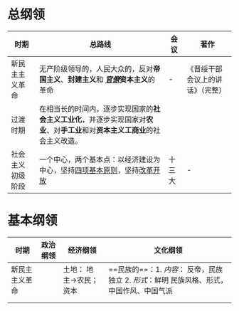 # 总纲领
| 时期             | 总路线                                                                                                                                                         | 会议   | 著作                             |
| ---------------- | -------------------------------------------------------------------------------------------------------------------------------------------------------------- | ------ | -------------------------------- |
| 新民主主义革命   | 无产阶级领导的，人民大众的，反对**帝国主义**、**封建主义**和 **<u>*官僚*</u>资本主义**的革命                                                                   | -      | 《晋绥干部会议上的讲话》（完整） |
| 过渡时期         | 在相当长的时间内，逐步实现国家的**社会主义工业化**，并逐步实现国家对**农业**、对**手工业**和对**资本主义工商业**的社会主义改造。                               |        |                                  |
| 社会主义初级阶段 | 一个中心，两个基本点：以经济建设为中心，坚持[四项基本原则](https://zh.wikipedia.org/wiki/四项基本原则)，坚持[改革开放](https://zh.wikipedia.org/wiki/改革开放) | 十三大 | -                                |

# 基本纲领

| 时期           | 政治纲领 | 经济纲领                | 文化纲领                                                                                  |
| -------------- | -------- | ----------------------- | ----------------------------------------------------------------------------------------- |
| 新民主主义革命 |          | 土地： 地主->农民；资本 | ==民族的==：1. *内容*： 反帝，民族独立 2. *形式*：鲜明 民族风格、形式，中国作风、中国气派 |
|                |          |                         |                                                                                           |
|                |          |                         |                                                                                           |

